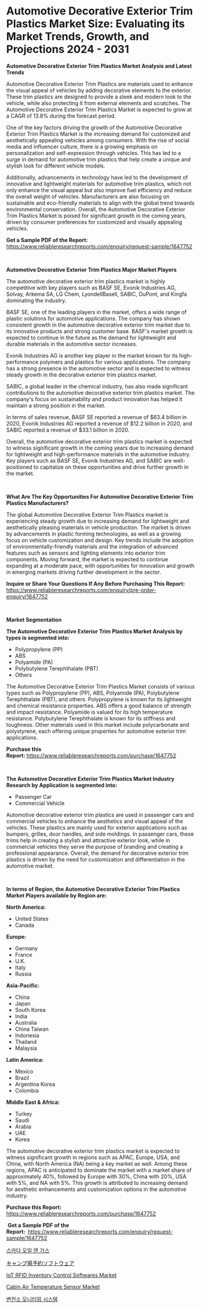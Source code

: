 <p><h1>Automotive Decorative Exterior Trim Plastics Market Size: Evaluating its Market Trends, Growth, and Projections 2024 - 2031</h1></p><p><strong>Automotive Decorative Exterior Trim Plastics Market Analysis and Latest Trends</strong></p>
<p><p>Automotive Decorative Exterior Trim Plastics are materials used to enhance the visual appeal of vehicles by adding decorative elements to the exterior. These trim plastics are designed to provide a sleek and modern look to the vehicle, while also protecting it from external elements and scratches. The Automotive Decorative Exterior Trim Plastics Market is expected to grow at a CAGR of 13.8% during the forecast period.</p><p>One of the key factors driving the growth of the Automotive Decorative Exterior Trim Plastics Market is the increasing demand for customized and aesthetically appealing vehicles among consumers. With the rise of social media and influencer culture, there is a growing emphasis on personalization and self-expression through vehicles. This has led to a surge in demand for automotive trim plastics that help create a unique and stylish look for different vehicle models.</p><p>Additionally, advancements in technology have led to the development of innovative and lightweight materials for automotive trim plastics, which not only enhance the visual appeal but also improve fuel efficiency and reduce the overall weight of vehicles. Manufacturers are also focusing on sustainable and eco-friendly materials to align with the global trend towards environmental conservation. Overall, the Automotive Decorative Exterior Trim Plastics Market is poised for significant growth in the coming years, driven by consumer preferences for customized and visually appealing vehicles.</p></p>
<p><strong>Get a Sample PDF of the Report:&nbsp;</strong> <a href="https://www.reliableresearchreports.com/enquiry/request-sample/1647752">https://www.reliableresearchreports.com/enquiry/request-sample/1647752</a></p>
<p>&nbsp;</p>
<p><strong>Automotive Decorative Exterior Trim Plastics Major Market Players</strong></p>
<p><p>The automotive decorative exterior trim plastics market is highly competitive with key players such as BASF SE, Evonik Industries AG, Solvay, Arkema SA, LG Chem, LyondellBasell, SABIC, DuPont, and Kingfa dominating the industry.</p><p>BASF SE, one of the leading players in the market, offers a wide range of plastic solutions for automotive applications. The company has shown consistent growth in the automotive decorative exterior trim market due to its innovative products and strong customer base. BASF's market growth is expected to continue in the future as the demand for lightweight and durable materials in the automotive sector increases.</p><p>Evonik Industries AG is another key player in the market known for its high-performance polymers and plastics for various applications. The company has a strong presence in the automotive sector and is expected to witness steady growth in the decorative exterior trim plastics market.</p><p>SABIC, a global leader in the chemical industry, has also made significant contributions to the automotive decorative exterior trim plastics market. The company's focus on sustainability and product innovation has helped it maintain a strong position in the market.</p><p>In terms of sales revenue, BASF SE reported a revenue of $63.4 billion in 2020, Evonik Industries AG reported a revenue of $12.2 billion in 2020, and SABIC reported a revenue of $33.1 billion in 2020.</p><p>Overall, the automotive decorative exterior trim plastics market is expected to witness significant growth in the coming years due to increasing demand for lightweight and high-performance materials in the automotive industry. Key players such as BASF SE, Evonik Industries AG, and SABIC are well-positioned to capitalize on these opportunities and drive further growth in the market.</p></p>
<p>&nbsp;</p>
<p><strong>What Are The Key Opportunities For Automotive Decorative Exterior Trim Plastics Manufacturers?</strong></p>
<p><p>The global Automotive Decorative Exterior Trim Plastics market is experiencing steady growth due to increasing demand for lightweight and aesthetically pleasing materials in vehicle production. The market is driven by advancements in plastic forming technologies, as well as a growing focus on vehicle customization and design. Key trends include the adoption of environmentally-friendly materials and the integration of advanced features such as sensors and lighting elements into exterior trim components. Moving forward, the market is expected to continue expanding at a moderate pace, with opportunities for innovation and growth in emerging markets driving further development in the sector.</p></p>
<p><strong>Inquire or Share Your Questions If Any Before Purchasing This Report:</strong> <a href="https://www.reliableresearchreports.com/enquiry/pre-order-enquiry/1647752">https://www.reliableresearchreports.com/enquiry/pre-order-enquiry/1647752</a></p>
<p>&nbsp;</p>
<p><strong>Market Segmentation</strong></p>
<p><strong>The Automotive Decorative Exterior Trim Plastics Market Analysis by types is segmented into:</strong></p>
<p><ul><li>Polypropylene (PP)</li><li>ABS</li><li>Polyamide (PA)</li><li>Polybutylene Terephthalate (PBT)</li><li>Others</li></ul></p>
<p><p>The Automotive Decorative Exterior Trim Plastics Market consists of various types such as Polypropylene (PP), ABS, Polyamide (PA), Polybutylene Terephthalate (PBT), and others. Polypropylene is known for its lightweight and chemical resistance properties. ABS offers a good balance of strength and impact resistance. Polyamide is valued for its high temperature resistance. Polybutylene Terephthalate is known for its stiffness and toughness. Other materials used in this market include polycarbonate and polystyrene, each offering unique properties for automotive exterior trim applications.</p></p>
<p><strong>Purchase this Report:&nbsp;</strong><a href="https://www.reliableresearchreports.com/purchase/1647752">https://www.reliableresearchreports.com/purchase/1647752</a></p>
<p>&nbsp;</p>
<p><strong>The Automotive Decorative Exterior Trim Plastics Market Industry Research by Application is segmented into:</strong></p>
<p><ul><li>Passenger Car</li><li>Commercial Vehicle</li></ul></p>
<p><p>Automotive decorative exterior trim plastics are used in passenger cars and commercial vehicles to enhance the aesthetics and visual appeal of the vehicles. These plastics are mainly used for exterior applications such as bumpers, grilles, door handles, and side moldings. In passenger cars, these trims help in creating a stylish and attractive exterior look, while in commercial vehicles they serve the purpose of branding and creating a professional appearance. Overall, the demand for decorative exterior trim plastics is driven by the need for customization and differentiation in the automotive market.</p></p>
<p>&nbsp;</p>
<p><strong>In terms of Region, the Automotive Decorative Exterior Trim Plastics Market Players available by Region are:</strong></p>
<p>
    <p> <strong> North America: </strong>
        <ul>
            <li>United States</li>
            <li>Canada</li>
        </ul>
        </p> 
    <p> <strong> Europe: </strong>
        <ul>
            <li>Germany</li>
            <li>France</li>
            <li>U.K.</li>
            <li>Italy</li>
            <li>Russia</li>
        </ul>
        </p> 
    <p> <strong> Asia-Pacific: </strong>
        <ul>
            <li>China</li>
            <li>Japan</li>
            <li>South Korea</li>
            <li>India</li>
            <li>Australia</li>
            <li>China Taiwan</li>
            <li>Indonesia</li>
            <li>Thailand</li>
            <li>Malaysia</li>
        </ul>
        </p> 
    <p> <strong> Latin America: </strong>
        <ul>
            <li>Mexico</li>
            <li>Brazil</li>
            <li>Argentina Korea</li>
            <li>Colombia</li>
        </ul>
        </p> 
    <p> <strong> Middle East & Africa: </strong>
        <ul>
            <li>Turkey</li>
            <li>Saudi</li>
            <li>Arabia</li>
            <li>UAE</li>
            <li>Korea</li>
        </ul>
    </p>
    </p>
<p><p>The automotive decorative exterior trim plastics market is expected to witness significant growth in regions such as APAC, Europe, USA, and China, with North America (NA) being a key market as well. Among these regions, APAC is anticipated to dominate the market with a market share of approximately 40%, followed by Europe with 30%, China with 20%, USA with 5%, and NA with 5%. This growth is attributed to increasing demand for aesthetic enhancements and customization options in the automotive industry.</p></p>
<p><strong>Purchase this Report: </strong><a href="https://www.reliableresearchreports.com/purchase/1647752">https://www.reliableresearchreports.com/purchase/1647752</a></p>
<p>&nbsp;<strong>Get a Sample PDF of the Report:&nbsp;&nbsp;</strong><a href="https://www.reliableresearchreports.com/enquiry/request-sample/1647752">https://www.reliableresearchreports.com/enquiry/request-sample/1647752</a></p>
<p><strong></strong></p>
<p><p><a href="https://medium.com/@hazelklievgspy6vdcsmu106w/scada-%EC%84%9D%EC%9C%A0-%EB%B0%8F-%EA%B0%80%EC%8A%A4-%EC%8B%9C%EC%9E%A5-%EC%8B%9C%EC%9E%A5-cagr-%EC%8B%9C%EC%9E%A5-%EB%8F%99%ED%96%A5-%EB%B0%8F-%EC%84%B1%EC%9E%A5-%EC%A0%84%EB%9E%B5%EC%97%90-%EB%8C%80%ED%95%9C-%EC%9D%B4%ED%95%B4-1856063ae536">스카다 오일 앤 가스</a></p><p><a href="https://medium.com/@evanmedhurst2023/%E3%82%AD%E3%83%A3%E3%83%B3%E3%83%97%E5%A0%B4%E4%BA%88%E7%B4%84%E3%82%BD%E3%83%95%E3%83%88%E3%82%A6%E3%82%A7%E3%82%A2%E5%B8%82%E5%A0%B4%E3%81%AE%E3%82%B7%E3%82%A7%E3%82%A2%E3%81%AE%E5%A4%89%E9%81%B7%E3%81%A8%E5%B8%82%E5%A0%B4%E6%88%90%E9%95%B7%E3%83%88%E3%83%AC%E3%83%B3%E3%83%892024%E5%B9%B4%E3%81%8B%E3%82%892031%E5%B9%B4%E3%81%BE%E3%81%A7-61e6c3bb79a5">キャンプ場予約ソフトウェア</a></p><p><a href="https://frill-swim-3cd.notion.site/IoT-RFID-Inventory-Control-Softwares-Market-Research-Report-Reveals-The-Latest-Trends-And-Opportunit-8480941812094cb9ba6323e19ec01f73">IoT RFID Inventory Control Softwares Market</a></p><p><a href="https://view.publitas.com/reportprime-1/global-cabin-air-temperature-sensor-market-by-types-applications-and-major-players-with-regional-growth-rate-analysis-and-development-situation-from-2024-to-2031/">Cabin Air Temperature Sensor Market</a></p><p><a href="https://medium.com/@hazelklievgspy6vdcsmu106w/%EC%84%9C%EB%B8%8C%EC%8A%A4%ED%85%8C%EC%9D%B4%EC%85%98-%EB%AA%A8%EB%8B%88%ED%84%B0%EB%A7%81-%EC%8B%9C%EC%8A%A4%ED%85%9C-%EC%8B%9C%EC%9E%A5-%EC%84%B1%EA%B3%B5%EC%A0%81%EC%9D%B8-%EB%B9%84%EC%A6%88%EB%8B%88%EC%8A%A4-%EC%A0%84%EB%9E%B5%EC%9D%98-%ED%95%B5%EC%8B%AC-%EC%9A%94%EC%86%8C-%EC%98%88%EC%B8%A1-2031%EB%85%84%EA%B9%8C%EC%A7%80-d683762d458a">변전소 모니터링 시스템</a></p></p>